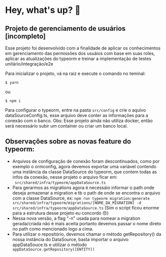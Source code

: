 # Hey, what's up? 👋 

## Projeto de gerenciamento de usuários [incompleto]

Esse projeto foi desenvolvido com a finalidade de aplicar os conhecimentos em gerenciamento das permissões dos usuáios com base em suas roles, aplicar as atualizações do typeorm e treinar a implementação de testes unitário/integração/e2e


Para inicializar o projeto, vá na raiz e execute o comando no teminal:

```$ yarn ```

ou 

```$ npm i ```

Para configurar o typeorm, entre na pasta ```src/config``` e crie o aquivo dataSourceConfig.ts, esse arquivo deve conter as informações para a conexão com o banco.
Obs: Esse projeto ainda não utiliza docker, então será necessário subir um container ou criar um banco local.


## Observações sobre as novas feature do typeorm:

* Arquivos de configuração de conexão foram 
descontinuados, como por exemplo o ormconfig, agora devemos exportar uma variável contendo uma instância da classe DataSource do typeorm, que contem todas as infos da conexão, nesse projeto o arquivo ficar em:  
``` src/shared/infra/typeorm/appDataSource.ts```
* Para gerarmos as migrations agora é necessáio informar o path onde deseja armazenar a migration e tb o path de onde se encontra o arquivo com a classe DataSource, ex:
```npm run typeorm migration:generate src/shared/infra/typeorm/migrations/[NOME_DA_MIGRATION] -d src/shared/infra/typeorm/appDataSource.ts``` (Sim o script ficou enorme para a estrutura desse projeto eu concordo 😞)
* Nessa nova versão, a flag "-n" usada para nomear a migration gerada/criada não é mais aceita portanto devemos passar o nome direto no path como mencionado logo a cima.
* Para utilizar o repositório, devemos chamar o método getRepository() da nossa instância do DataSource, basta importar o arquivo appDataSouce.ts e utilizar o método ``` appDataSource.getRepository([ENTITY])```